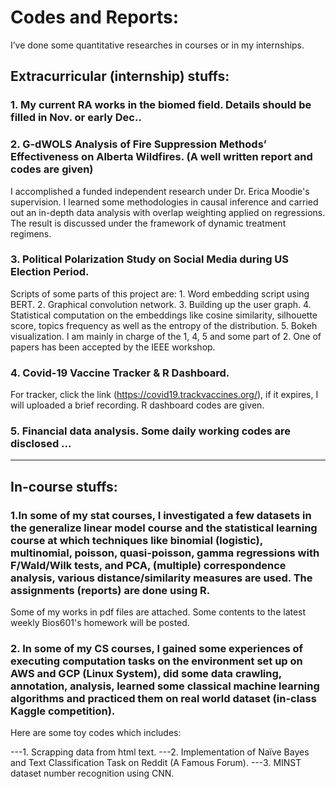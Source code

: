# Codes and Reports:

I’ve done some quantitative researches in courses or in my internships.

## Extracurricular (internship) stuffs:

### 1. My current RA works in the biomed field. Details should be filled in Nov. or early Dec.. 

### 2. G-dWOLS Analysis of Fire Suppression Methods’ Effectiveness on Alberta Wildfires. (A well written report and codes are given)

I accomplished a funded independent research under Dr. Erica Moodie's supervision. I learned some methodologies in causal inference and carried out an in-depth data analysis with overlap weighting applied on regressions. The result is discussed under the framework of dynamic treatment regimens.

### 3. Political Polarization Study on Social Media during US Election Period. 

Scripts of some parts of this project are: 1. Word embedding script using BERT. 2. Graphical convolution network. 3. Building up the user graph. 4. Statistical computation on the embeddings like cosine similarity, silhouette score, topics frequency as well as the entropy of the distribution. 5. Bokeh visualization. I am mainly in charge of the 1, 4, 5 and some part of 2. One of papers has been accepted by the IEEE workshop.

### 4. Covid-19 Vaccine Tracker & R Dashboard. 

For tracker, click the link (https://covid19.trackvaccines.org/), if it expires, I will uploaded a brief recording. R dashboard codes are given.

### 5. Financial data analysis. Some daily working codes are disclosed ...

-------------------------------------------------

## In-course stuffs:

### 1.In some of my stat courses, I investigated a few datasets in the generalize linear model course and the statistical learning course at which techniques like binomial (logistic), multinomial, poisson, quasi-poisson, gamma regressions with F/Wald/Wilk tests, and PCA, (multiple) correspondence analysis, various distance/similarity measures are used. The assignments (reports) are done using R. 

Some of my works in pdf files are attached. Some contents to the latest weekly Bios601's homework will be posted.

### 2. In some of my CS courses, I gained some experiences of executing computation tasks on the environment set up on AWS and GCP (Linux System), did some data crawling, annotation, analysis, learned some classical machine learning algorithms and practiced them on real world dataset (in-class Kaggle competition). 

Here are some toy codes which includes: 

---1. Scrapping data from html text. 
---2. Implementation of Naïve Bayes and Text Classification Task on Reddit (A Famous Forum). 
---3. MINST dataset number recognition using CNN.
